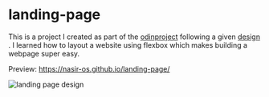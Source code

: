 # landing-page

This is a project I created as part of the <a href="theodinproject.com">odinproject</a> following a given <a href="https://cdn.statically.io/gh/TheOdinProject/curriculum/81a5d553f4073e593d23a6ab00d50eef8620796d/foundations/html_css/project/imgs/01.png">design </a>. I learned how to layout a website using flexbox which makes building a webpage super easy.

Preview: https://nasir-os.github.io/landing-page/

<img src="https://cdn.statically.io/gh/TheOdinProject/curriculum/81a5d553f4073e593d23a6ab00d50eef8620796d/foundations/html_css/project/imgs/01.png" alt="landing page design">
